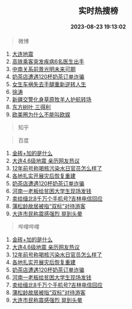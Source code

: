<div align="center"><h2>实时热搜榜</h2><h4>2023-08-23 19:13:02</h4></div>

> 微博  

1. [大连地震](https://s.weibo.com/weibo?q=%23%E5%A4%A7%E8%BF%9E%E5%9C%B0%E9%9C%87%23&t=31&band_rank=1&Refer=top)<br />
2. [高铁乘客突发疾病6名医生出手](https://s.weibo.com/weibo?q=%23%E9%AB%98%E9%93%81%E4%B9%98%E5%AE%A2%E7%AA%81%E5%8F%91%E7%96%BE%E7%97%856%E5%90%8D%E5%8C%BB%E7%94%9F%E5%87%BA%E6%89%8B%23&t=31&band_rank=2&Refer=top)<br />
3. [中南关系前景光明未来可期](https://s.weibo.com/weibo?q=%23%E4%B8%AD%E5%8D%97%E5%85%B3%E7%B3%BB%E5%89%8D%E6%99%AF%E5%85%89%E6%98%8E%E6%9C%AA%E6%9D%A5%E5%8F%AF%E6%9C%9F%23&t=31&band_rank=3&Refer=top)<br />
4. [奶茶店遭遇120杯奶茶订单诈骗](https://s.weibo.com/weibo?q=%23%E5%A5%B6%E8%8C%B6%E5%BA%97%E9%81%AD%E9%81%87120%E6%9D%AF%E5%A5%B6%E8%8C%B6%E8%AE%A2%E5%8D%95%E8%AF%88%E9%AA%97%23&t=31&band_rank=4&Refer=top)<br />
5. [女生车祸失去手腿重新逆转人生](https://s.weibo.com/weibo?q=%23%E5%A5%B3%E7%94%9F%E8%BD%A6%E7%A5%B8%E5%A4%B1%E5%8E%BB%E6%89%8B%E8%85%BF%E9%87%8D%E6%96%B0%E9%80%86%E8%BD%AC%E4%BA%BA%E7%94%9F%23&t=31&band_rank=5&Refer=top)<br />
6. [徐涛](https://s.weibo.com/weibo?q=%E5%BE%90%E6%B6%9B&t=31&band_rank=6&Refer=top)<br />
7. [新疆交警化身草原牧羊人护航转场](https://s.weibo.com/weibo?q=%23%E6%96%B0%E7%96%86%E4%BA%A4%E8%AD%A6%E5%8C%96%E8%BA%AB%E8%8D%89%E5%8E%9F%E7%89%A7%E7%BE%8A%E4%BA%BA%E6%8A%A4%E8%88%AA%E8%BD%AC%E5%9C%BA%23&t=31&band_rank=7&Refer=top)<br />
8. [东方树叶 三得利](https://s.weibo.com/weibo?q=%E4%B8%9C%E6%96%B9%E6%A0%91%E5%8F%B6%20%E4%B8%89%E5%BE%97%E5%88%A9&t=31&band_rank=8&Refer=top)<br />
9. [欧美圈为什么不能叫欧娱](https://s.weibo.com/weibo?q=%23%E6%AC%A7%E7%BE%8E%E5%9C%88%E4%B8%BA%E4%BB%80%E4%B9%88%E4%B8%8D%E8%83%BD%E5%8F%AB%E6%AC%A7%E5%A8%B1%23&t=31&band_rank=9&Refer=top)<br />

> 知乎  


> 百度  

1. [金砖+加的是什么](https://www.baidu.com/s?wd=%E9%87%91%E7%A0%96%2B%E5%8A%A0%E7%9A%84%E6%98%AF%E4%BB%80%E4%B9%88&sa=fyb_news&rsv_dl=fyb_news)<br />
2. [大连4.6级地震 亲历网友热议](https://www.baidu.com/s?wd=%23%E5%A4%A7%E8%BF%9E%E5%A4%9A%E6%AC%A1%E5%9C%B0%E9%9C%87%23&sa=fyb_news&rsv_dl=fyb_news)<br />
3. [12年前号称喝核污染水日官员怎么样了](https://www.baidu.com/s?wd=12%E5%B9%B4%E5%89%8D%E5%8F%B7%E7%A7%B0%E5%96%9D%E6%A0%B8%E6%B1%A1%E6%9F%93%E6%B0%B4%E6%97%A5%E5%AE%98%E5%91%98%E6%80%8E%E4%B9%88%E6%A0%B7%E4%BA%86&sa=fyb_news&rsv_dl=fyb_news)<br />
4. [各地扎实开展灾后恢复重建](https://www.baidu.com/s?wd=%E5%90%84%E5%9C%B0%E6%89%8E%E5%AE%9E%E5%BC%80%E5%B1%95%E7%81%BE%E5%90%8E%E6%81%A2%E5%A4%8D%E9%87%8D%E5%BB%BA&sa=fyb_news&rsv_dl=fyb_news)<br />
5. [奶茶店遭遇120杯奶茶订单诈骗](https://www.baidu.com/s?wd=%E5%A5%B6%E8%8C%B6%E5%BA%97%E9%81%AD%E9%81%87120%E6%9D%AF%E5%A5%B6%E8%8C%B6%E8%AE%A2%E5%8D%95%E8%AF%88%E9%AA%97&sa=fyb_news&rsv_dl=fyb_news)<br />
6. [河南一老板给贫困大学生现场发钱](https://www.baidu.com/s?wd=%E6%B2%B3%E5%8D%97%E4%B8%80%E8%80%81%E6%9D%BF%E7%BB%99%E8%B4%AB%E5%9B%B0%E5%A4%A7%E5%AD%A6%E7%94%9F%E7%8E%B0%E5%9C%BA%E5%8F%91%E9%92%B1&sa=fyb_news&rsv_dl=fyb_news)<br />
7. [卖给缅北8千万个手机号?吉林电信回应](https://www.baidu.com/s?wd=%E5%8D%96%E7%BB%99%E7%BC%85%E5%8C%978%E5%8D%83%E4%B8%87%E4%B8%AA%E6%89%8B%E6%9C%BA%E5%8F%B7%3F%E5%90%89%E6%9E%97%E7%94%B5%E4%BF%A1%E5%9B%9E%E5%BA%94&sa=fyb_news&rsv_dl=fyb_news)<br />
8. [蒲松龄故居被指“双标”对待游客](https://www.baidu.com/s?wd=%E8%92%B2%E6%9D%BE%E9%BE%84%E6%95%85%E5%B1%85%E8%A2%AB%E6%8C%87%E2%80%9C%E5%8F%8C%E6%A0%87%E2%80%9D%E5%AF%B9%E5%BE%85%E6%B8%B8%E5%AE%A2&sa=fyb_news&rsv_dl=fyb_news)<br />
9. [大连市民称震感强烈 晃到头晕](https://www.baidu.com/s?wd=%E5%A4%A7%E8%BF%9E%E5%B8%82%E6%B0%91%E7%A7%B0%E9%9C%87%E6%84%9F%E5%BC%BA%E7%83%88+%E6%99%83%E5%88%B0%E5%A4%B4%E6%99%95&sa=fyb_news&rsv_dl=fyb_news)<br />

> 哔哩哔哩  

1. [金砖+加的是什么](https://www.baidu.com/s?wd=%E9%87%91%E7%A0%96%2B%E5%8A%A0%E7%9A%84%E6%98%AF%E4%BB%80%E4%B9%88&sa=fyb_news&rsv_dl=fyb_news)<br />
2. [大连4.6级地震 亲历网友热议](https://www.baidu.com/s?wd=%23%E5%A4%A7%E8%BF%9E%E5%A4%9A%E6%AC%A1%E5%9C%B0%E9%9C%87%23&sa=fyb_news&rsv_dl=fyb_news)<br />
3. [12年前号称喝核污染水日官员怎么样了](https://www.baidu.com/s?wd=12%E5%B9%B4%E5%89%8D%E5%8F%B7%E7%A7%B0%E5%96%9D%E6%A0%B8%E6%B1%A1%E6%9F%93%E6%B0%B4%E6%97%A5%E5%AE%98%E5%91%98%E6%80%8E%E4%B9%88%E6%A0%B7%E4%BA%86&sa=fyb_news&rsv_dl=fyb_news)<br />
4. [各地扎实开展灾后恢复重建](https://www.baidu.com/s?wd=%E5%90%84%E5%9C%B0%E6%89%8E%E5%AE%9E%E5%BC%80%E5%B1%95%E7%81%BE%E5%90%8E%E6%81%A2%E5%A4%8D%E9%87%8D%E5%BB%BA&sa=fyb_news&rsv_dl=fyb_news)<br />
5. [奶茶店遭遇120杯奶茶订单诈骗](https://www.baidu.com/s?wd=%E5%A5%B6%E8%8C%B6%E5%BA%97%E9%81%AD%E9%81%87120%E6%9D%AF%E5%A5%B6%E8%8C%B6%E8%AE%A2%E5%8D%95%E8%AF%88%E9%AA%97&sa=fyb_news&rsv_dl=fyb_news)<br />
6. [河南一老板给贫困大学生现场发钱](https://www.baidu.com/s?wd=%E6%B2%B3%E5%8D%97%E4%B8%80%E8%80%81%E6%9D%BF%E7%BB%99%E8%B4%AB%E5%9B%B0%E5%A4%A7%E5%AD%A6%E7%94%9F%E7%8E%B0%E5%9C%BA%E5%8F%91%E9%92%B1&sa=fyb_news&rsv_dl=fyb_news)<br />
7. [卖给缅北8千万个手机号?吉林电信回应](https://www.baidu.com/s?wd=%E5%8D%96%E7%BB%99%E7%BC%85%E5%8C%978%E5%8D%83%E4%B8%87%E4%B8%AA%E6%89%8B%E6%9C%BA%E5%8F%B7%3F%E5%90%89%E6%9E%97%E7%94%B5%E4%BF%A1%E5%9B%9E%E5%BA%94&sa=fyb_news&rsv_dl=fyb_news)<br />
8. [蒲松龄故居被指“双标”对待游客](https://www.baidu.com/s?wd=%E8%92%B2%E6%9D%BE%E9%BE%84%E6%95%85%E5%B1%85%E8%A2%AB%E6%8C%87%E2%80%9C%E5%8F%8C%E6%A0%87%E2%80%9D%E5%AF%B9%E5%BE%85%E6%B8%B8%E5%AE%A2&sa=fyb_news&rsv_dl=fyb_news)<br />
9. [大连市民称震感强烈 晃到头晕](https://www.baidu.com/s?wd=%E5%A4%A7%E8%BF%9E%E5%B8%82%E6%B0%91%E7%A7%B0%E9%9C%87%E6%84%9F%E5%BC%BA%E7%83%88+%E6%99%83%E5%88%B0%E5%A4%B4%E6%99%95&sa=fyb_news&rsv_dl=fyb_news)<br />
